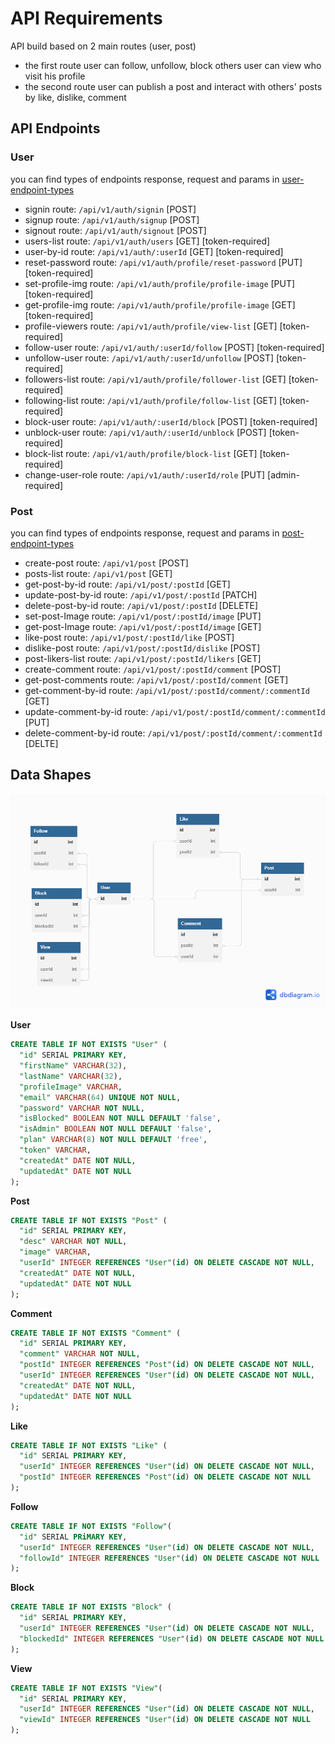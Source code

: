 # API Requirements

API build based on 2 main routes (user, post)

- the first route
  user can follow, unfollow, block others
  user can view who visit his profile
- the second route
  user can publish a post and interact with others' posts by like, dislike, comment

## API Endpoints

### User

you can find types of endpoints response, request and params in [user-endpoint-types](./src/types/userEndpoints.ts)

- signin route: `/api/v1/auth/signin` [POST]
- signup route: `/api/v1/auth/signup` [POST]
- signout route: `/api/v1/auth/signout` [POST]
- users-list route: `/api/v1/auth/users` [GET] [token-required]
- user-by-id route: `/api/v1/auth/:userId` [GET] [token-required]
- reset-password route: `/api/v1/auth/profile/reset-password` [PUT] [token-required]
- set-profile-img route: `/api/v1/auth/profile/profile-image` [PUT] [token-required]
- get-profile-img route: `/api/v1/auth/profile/profile-image` [GET] [token-required]
- profile-viewers route: `/api/v1/auth/profile/view-list` [GET] [token-required]
- follow-user route: `/api/v1/auth/:userId/follow` [POST] [token-required]
- unfollow-user route: `/api/v1/auth/:userId/unfollow` [POST] [token-required]
- followers-list route: `/api/v1/auth/profile/follower-list` [GET] [token-required]
- following-list route: `/api/v1/auth/profile/follow-list` [GET] [token-required]
- block-user route: `/api/v1/auth/:userId/block` [POST] [token-required]
- unblock-user route: `/api/v1/auth/:userId/unblock` [POST] [token-required]
- block-list route: `/api/v1/auth/profile/block-list` [GET] [token-required]
- change-user-role route: `/api/v1/auth/:userId/role` [PUT] [admin-required]

### Post

you can find types of endpoints response, request and params in [post-endpoint-types](./src/types/postEndpoints.ts)

- create-post route: `/api/v1/post` [POST]
- posts-list route: `/api/v1/post` [GET]
- get-post-by-id route: `/api/v1/post/:postId` [GET]
- update-post-by-id route: `/api/v1/post/:postId` [PATCH]
- delete-post-by-id route: `/api/v1/post/:postId` [DELETE]
- set-post-Image route: `/api/v1/post/:postId/image` [PUT]
- get-post-Image route: `/api/v1/post/:postId/image` [GET]
- like-post route: `/api/v1/post/:postId/like` [POST]
- dislike-post route: `/api/v1/post/:postId/dislike` [POST]
- post-likers-list route: `/api/v1/post/:postId/likers` [GET]
- create-comment route: `/api/v1/post/:postId/comment` [POST]
- get-post-comments route: `/api/v1/post/:postId/comment` [GET]
- get-comment-by-id route: `/api/v1/post/:postId/comment/:commentId` [GET]
- update-comment-by-id route: `/api/v1/post/:postId/comment/:commentId` [PUT]
- delete-comment-by-id route: `/api/v1/post/:postId/comment/:commentId` [DELTE]

## Data Shapes

![ERD](./ERD.png)

**User**

```sql
CREATE TABLE IF NOT EXISTS "User" (
  "id" SERIAL PRIMARY KEY,
  "firstName" VARCHAR(32),
  "lastName" VARCHAR(32),
  "profileImage" VARCHAR,
  "email" VARCHAR(64) UNIQUE NOT NULL,
  "password" VARCHAR NOT NULL,
  "isBlocked" BOOLEAN NOT NULL DEFAULT 'false',
  "isAdmin" BOOLEAN NOT NULL DEFAULT 'false',
  "plan" VARCHAR(8) NOT NULL DEFAULT 'free',
  "token" VARCHAR,
  "createdAt" DATE NOT NULL,
  "updatedAt" DATE NOT NULL
);
```

**Post**

```sql
CREATE TABLE IF NOT EXISTS "Post" (
  "id" SERIAL PRIMARY KEY,
  "desc" VARCHAR NOT NULL,
  "image" VARCHAR,
  "userId" INTEGER REFERENCES "User"(id) ON DELETE CASCADE NOT NULL,
  "createdAt" DATE NOT NULL,
  "updatedAt" DATE NOT NULL
);
```

**Comment**

```sql
CREATE TABLE IF NOT EXISTS "Comment" (
  "id" SERIAL PRIMARY KEY,
  "comment" VARCHAR NOT NULL,
  "postId" INTEGER REFERENCES "Post"(id) ON DELETE CASCADE NOT NULL,
  "userId" INTEGER REFERENCES "User"(id) ON DELETE CASCADE NOT NULL,
  "createdAt" DATE NOT NULL,
  "updatedAt" DATE NOT NULL
);
```

**Like**

```sql
CREATE TABLE IF NOT EXISTS "Like" (
  "id" SERIAL PRIMARY KEY,
  "userId" INTEGER REFERENCES "User"(id) ON DELETE CASCADE NOT NULL,
  "postId" INTEGER REFERENCES "Post"(id) ON DELETE CASCADE NOT NULL
);
```

**Follow**

```sql
CREATE TABLE IF NOT EXISTS "Follow"(
  "id" SERIAL PRiMARY KEY,
  "userId" INTEGER REFERENCES "User"(id) ON DELETE CASCADE NOT NULL,
  "followId" INTEGER REFERENCES "User"(id) ON DELETE CASCADE NOT NULL
);
```

**Block**

```sql
CREATE TABLE IF NOT EXISTS "Block" (
  "id" SERIAL PRIMARY KEY,
  "userId" INTEGER REFERENCES "User"(id) ON DELETE CASCADE NOT NULL,
  "blockedId" INTEGER REFERENCES "User"(id) ON DELETE CASCADE NOT NULL
);
```

**View**

```sql
CREATE TABLE IF NOT EXISTS "View"(
  "id" SERIAL PRIMARY KEY,
  "userId" INTEGER REFERENCES "User"(id) ON DELETE CASCADE NOT NULL,
  "viewId" INTEGER REFERENCES "User"(id) ON DELETE CASCADE NOT NULL
);
```
